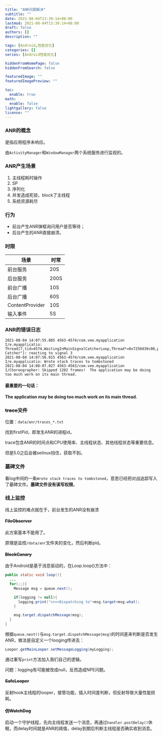 ```yaml
---
title: "ANR问题解决"
subtitle: ""
date: 2021-08-04T13:39:14+08:00
lastmod: 2021-08-04T13:39:14+08:00
draft: false
authors: []
description: ""

tags: [Android,性能优化]
categories: []
series: [Android性能优化]

hiddenFromHomePage: false
hiddenFromSearch: false

featuredImage: ""
featuredImagePreview: ""

toc:
  enable: true
math:
  enable: false
lightgallery: false
license: ""
---
```


<!--more-->

### ANR的概念

是指应用程序未响应。

由`ActivityManager`和`WindowManager`两个系统服务进行监视的。

### ANR产生场景

1. 主线程耗时操作
2. SP
3. 序列化
4. 并发造成死锁，block了主线程
5. 系统资源耗尽

### 行为

- 前台产生ANR弹框询问用户是否等待；
- 后台产生的ANR直接崩溃。

### 时限

| 场景            | 时常 |
| --------------- | ---- |
| 前台服务        | 20S  |
| 后台服务        | 200S |
| 前台广播        | 10S  |
| 后台广播        | 60S  |
| ContentProvider | 10S  |
| 输入事件        | 5S   |

### ANR的错误日志

```shell
2021-08-04 14:07:55.885 4563-4574/com.vee.myapplication I/e.myapplicatio: Thread[7,tid=4574,WaitingInMainSignalCatcherLoop,Thread*=0x7250d39c00,peer=0x167402a0,"Signal Catcher"]: reacting to signal 3
2021-08-04 14:07:56.015 4563-4574/com.vee.myapplication I/e.myapplicatio: Wrote stack traces to tombstoned
2021-08-04 14:08:07.027 4563-4563/com.vee.myapplication I/Choreographer: Skipped 1202 frames!  The application may be doing too much work on its main thread.
```

#### 最重要的一句话：

**The application may be doing too much work on its main thread.**

### ~~trace文件~~

位置：`data/anr/traces_*.txt`

找到firstPid，即发生ANR的进程id。

trace包含ANR的时间点和CPU使用率、主线程状态、其他线程状态等重要信息。

但是5.0之后会被selinux挡住，获取不到。


### 墓碑文件

看log中间的一条`Wrote stack traces to tombstoned`，意思已经把对战追踪写入了墓碑文件。**墓碑文件没有读写权限**。

### 线上监控

线上监控的难点就在于，前台发生的ANR没有崩溃

#### ~~FileObserver~~

此方案基本不能用了。

原理是监控`/data/anr`文件夹的变化，然后判断pid。

#### ~~BlockCanary~~

由于Android是基于消息驱动的，在Loop.loop()方法中：

```JAVA
public static void loop(){
  ...
  for(;;){
    Message msg = queue.next();

    if(logging != null){
      logging.print(">>>>Dispatching to"+msg.target+msg.what);
    }

    msg.target.dispatchMessage(msg);
  }
}
```

根据`queue.next()`与`msg.target.dispatchMessage(msg)`的时间差来判断是否发生ANR，做法是自定义一个looging传进去：

```java
Looper.getMainLooper.setMessageLogging(myLogging);
```

通过重写`print`方法加入我们自己的逻辑。

问题：logging有可能被改成null，反而造成NPE问题。

#### ~~SafeLooper~~

反射hook主线程的looper，接管功能，插入时间差判断，但反射导致大量性能损耗。

#### ~~仿WatchDog~~

启动一个守护线程，先向主线程发送一个消息，再通过`handler.postDelay()`休眠，而delay时间就是ANR的阈值，delay到期后判断主线程是否确实收到消息。